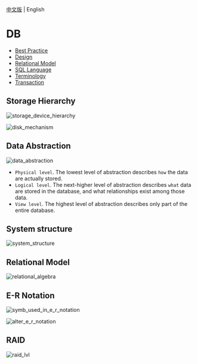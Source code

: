 [中文版](README_zh.md) | English

# DB

- [Best Practice](best_practice.md)
- [Design](design.md)
- [Relational Model](relational_model.md)
- [SQL Language](sql.md)
- [Terminology](terminology.md)
- [Transaction](transaction.md)



## Storage Hierarchy

![storage_device_hierarchy](res/storage_device_hierarchy.png)

![disk_mechanism](res/disk_mechanism.png)



## Data Abstraction

![data_abstraction](res/data_abstraction.png)

- `Physical level`. The lowest level of abstraction describes `how` the data are actually stored. 
- `Logical level`. The next-higher level of abstraction describes `what` data are stored in the database, and what relationships exist among those data. 
- `View level`. The highest level of abstraction describes only part of the entire database.



## System structure

![system_structure](res/system_structure.png)



## Relational Model

![relational_algebra](res/relational_algebra.png)



## E-R Notation

![symb_used_in_e_r_notation](res/symb_used_in_e_r_notation.png)

![alter_e_r_notation](res/alter_e_r_notation.png)



## RAID

![raid_lvl](res/raid_lvl.png)


